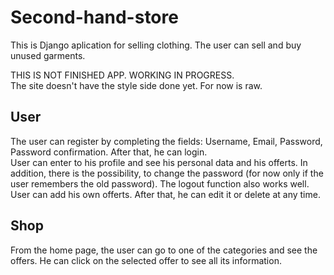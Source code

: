 # Second-hand-store
This is Django aplication for selling clothing. The user can sell and buy unused garments.<br>

THIS IS NOT FINISHED APP. WORKING IN PROGRESS.<br>
The site doesn't have the style side done yet. For now is raw.

## User
The user can register by completing the fields: Username, Email, Password, Password confirmation. After that, he can login.<br>
User can enter to his profile and see his personal data and his offerts. In addition, there is the possibility, to change the password (for now only if the user remembers the old password). The logout function also works well.<br>
User can add his own offerts. After that, he can edit it or delete at any time. 

## Shop
From the home page, the user can go to one of the categories and see the offers. He can click on the selected offer to see all its information. 
